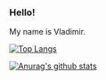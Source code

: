 ### Hello!

My name is Vladimir.

[![Top Langs](https://github-readme-stats.vercel.app/api/top-langs/?username=FedorovVladimir)](https://github.com/anuraghazra/github-readme-stats)

[![Anurag's github stats](https://github-readme-stats.vercel.app/api?username=FedorovVladimir)](https://github.com/anuraghazra/github-readme-stats)

